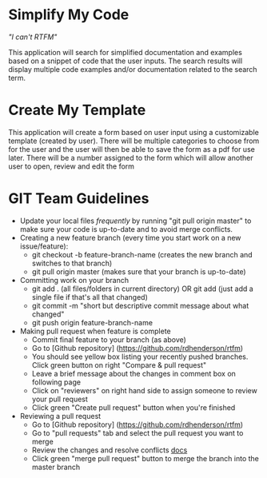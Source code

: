# Simplify My Code
<i>"I can't RTFM"</i>
<p>This application will search for simplified documentation and examples based on a snippet of code that the user inputs. The search results will display multiple code examples and/or documentation related to the search term.</p>

# Create My Template
<p>This application will create a form based on user input using a customizable template (created by user). There will be multiple categories to choose from for the user and the user will then be able to save the form as a pdf for use later. There will be a number assigned to the form which will allow another user to open, review and edit the form</p>

# GIT Team Guidelines  

* Update your local files <i> frequently </i> by running "git pull origin master" to make sure your code is up-to-date and to avoid merge conflicts.
* Creating a new feature branch (every time you start work on a new issue/feature):
  - git checkout -b feature-branch-name (creates the new branch and switches to that branch)
  - git pull origin master (makes sure that your branch is up-to-date)
* Committing work on your branch
  - git add .  (all files/folders in current directory) OR  git add <filename> (just add a single file if that's all that changed)
  - git commit -m "short but descriptive commit message about what changed"
  - git push origin feature-branch-name
* Making pull request when feature is complete
  - Commit final feature to your branch (as above)
  - Go to [Github repository] (https://github.com/rdhenderson/rtfm)
  - You should see yellow box listing your recently pushed branches.  Click green button on right "Compare & pull request"
  - Leave a brief message about the changes in comment box on following page
  - Click on "reviewers" on right hand side to assign someone to review your pull request
  - Click green "Create pull request" button when you're finished
* Reviewing a pull request
  - Go to [Github repository] (https://github.com/rdhenderson/rtfm)
  - Go to "pull requests" tab and select the pull request you want to merge
  - Review the changes and resolve conflicts [docs](https://help.github.com/articles/resolving-a-merge-conflict-on-github/)
  - Click green "merge pull request" button to merge the branch into the master branch
